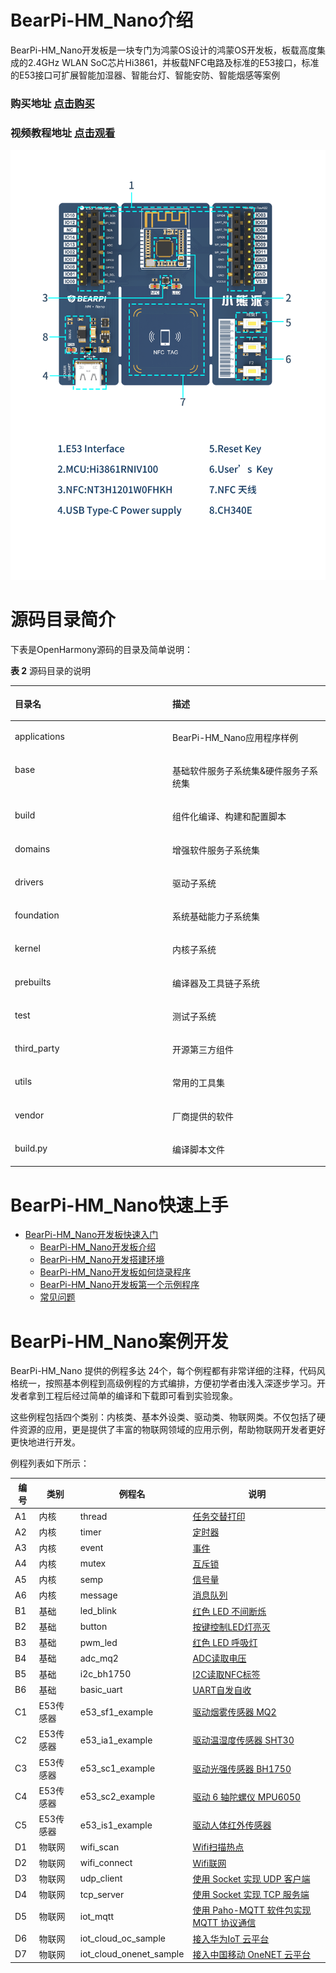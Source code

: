 # BearPi-HM_Nano介绍

BearPi-HM_Nano开发板是一块专门为鸿蒙OS设计的鸿蒙OS开发板，板载高度集成的2.4GHz WLAN SoC芯片Hi3861，并板载NFC电路及标准的E53接口，标准的E53接口可扩展智能加湿器、智能台灯、智能安防、智能烟感等案例

### 购买地址 [点击购买](http://hm_nano.bearpi.cn/)

### 视频教程地址 [点击观看](https://space.bilibili.com/470797387/channel/detail?cid=161760)
![BearPi-HM_Nano](/applications/BearPi/BearPi-HM_Nano/docs/quick-start/figures/BearPi-HM_Nano功能图.png)




# 源码目录简介<a name="section1072115612811"></a>

下表是OpenHarmony源码的目录及简单说明：

**表 2**  源码目录的说明

<a name="table3815144702820"></a>
<table><thead align="left"><tr id="row198162047192810"><th class="cellrowborder" valign="top" width="50%" id="mcps1.2.3.1.1"><p id="p690319291299"><a name="p690319291299"></a><a name="p690319291299"></a>目录名</p>
</th>
<th class="cellrowborder" valign="top" width="50%" id="mcps1.2.3.1.2"><p id="p5903122962918"><a name="p5903122962918"></a><a name="p5903122962918"></a>描述</p>
</th>
</tr>
</thead>
<tbody><tr id="row1981674719280"><td class="cellrowborder" valign="top" width="50%" headers="mcps1.2.3.1.1 "><p id="p69031429162912"><a name="p69031429162912"></a><a name="p69031429162912"></a>applications</p>
</td>
<td class="cellrowborder" valign="top" width="50%" headers="mcps1.2.3.1.2 "><p id="p090352912914"><a name="p090352912914"></a><a name="p090352912914"></a>BearPi-HM_Nano应用程序样例</p>
</td>
</tr>
<tr id="row5816747132817"><td class="cellrowborder" valign="top" width="50%" headers="mcps1.2.3.1.1 "><p id="p99031129112918"><a name="p99031129112918"></a><a name="p99031129112918"></a>base</p>
</td>
<td class="cellrowborder" valign="top" width="50%" headers="mcps1.2.3.1.2 "><p id="p790472962914"><a name="p790472962914"></a><a name="p790472962914"></a>基础软件服务子系统集&amp;硬件服务子系统集</p>
</td>
</tr>
<tr id="row1134218692910"><td class="cellrowborder" valign="top" width="50%" headers="mcps1.2.3.1.1 "><p id="p4904112910295"><a name="p4904112910295"></a><a name="p4904112910295"></a>build</p>
</td>
<td class="cellrowborder" valign="top" width="50%" headers="mcps1.2.3.1.2 "><p id="p1090482942911"><a name="p1090482942911"></a><a name="p1090482942911"></a>组件化编译、构建和配置脚本</p>
</td>
</tr>
<tr id="row1841618902919"><td class="cellrowborder" valign="top" width="50%" headers="mcps1.2.3.1.1 "><p id="p1390462902910"><a name="p1390462902910"></a><a name="p1390462902910"></a>domains</p>
</td>
<td class="cellrowborder" valign="top" width="50%" headers="mcps1.2.3.1.2 "><p id="p1390432914296"><a name="p1390432914296"></a><a name="p1390432914296"></a>增强软件服务子系统集</p>
</td>
</tr>
<tr id="row841620912298"><td class="cellrowborder" valign="top" width="50%" headers="mcps1.2.3.1.1 "><p id="p119041629182919"><a name="p119041629182919"></a><a name="p119041629182919"></a>drivers</p>
</td>
<td class="cellrowborder" valign="top" width="50%" headers="mcps1.2.3.1.2 "><p id="p9904629132911"><a name="p9904629132911"></a><a name="p9904629132911"></a>驱动子系统</p>
</td>
</tr>
<tr id="row164164992915"><td class="cellrowborder" valign="top" width="50%" headers="mcps1.2.3.1.1 "><p id="p79042298298"><a name="p79042298298"></a><a name="p79042298298"></a>foundation</p>
</td>
<td class="cellrowborder" valign="top" width="50%" headers="mcps1.2.3.1.2 "><p id="p18904132922915"><a name="p18904132922915"></a><a name="p18904132922915"></a>系统基础能力子系统集</p>
</td>
</tr>
<tr id="row1441610922915"><td class="cellrowborder" valign="top" width="50%" headers="mcps1.2.3.1.1 "><p id="p490402916299"><a name="p490402916299"></a><a name="p490402916299"></a>kernel</p>
</td>
<td class="cellrowborder" valign="top" width="50%" headers="mcps1.2.3.1.2 "><p id="p1904112932912"><a name="p1904112932912"></a><a name="p1904112932912"></a>内核子系统</p>
</td>
</tr>
<tr id="row194175972917"><td class="cellrowborder" valign="top" width="50%" headers="mcps1.2.3.1.1 "><p id="p1904132912910"><a name="p1904132912910"></a><a name="p1904132912910"></a>prebuilts</p>
</td>
<td class="cellrowborder" valign="top" width="50%" headers="mcps1.2.3.1.2 "><p id="p390492919296"><a name="p390492919296"></a><a name="p390492919296"></a>编译器及工具链子系统</p>
</td>
</tr>
<tr id="row841718942913"><td class="cellrowborder" valign="top" width="50%" headers="mcps1.2.3.1.1 "><p id="p12904929202919"><a name="p12904929202919"></a><a name="p12904929202919"></a>test</p>
</td>
<td class="cellrowborder" valign="top" width="50%" headers="mcps1.2.3.1.2 "><p id="p4904152912297"><a name="p4904152912297"></a><a name="p4904152912297"></a>测试子系统</p>
</td>
</tr>
<tr id="row24175915294"><td class="cellrowborder" valign="top" width="50%" headers="mcps1.2.3.1.1 "><p id="p13904162992916"><a name="p13904162992916"></a><a name="p13904162992916"></a>third_party</p>
</td>
<td class="cellrowborder" valign="top" width="50%" headers="mcps1.2.3.1.2 "><p id="p6904829112917"><a name="p6904829112917"></a><a name="p6904829112917"></a>开源第三方组件</p>
</td>
</tr>
<tr id="row334210652914"><td class="cellrowborder" valign="top" width="50%" headers="mcps1.2.3.1.1 "><p id="p1390442918299"><a name="p1390442918299"></a><a name="p1390442918299"></a>utils</p>
</td>
<td class="cellrowborder" valign="top" width="50%" headers="mcps1.2.3.1.2 "><p id="p690412296297"><a name="p690412296297"></a><a name="p690412296297"></a>常用的工具集</p>
</td>
</tr>
<tr id="row73421664298"><td class="cellrowborder" valign="top" width="50%" headers="mcps1.2.3.1.1 "><p id="p7905172920292"><a name="p7905172920292"></a><a name="p7905172920292"></a>vendor</p>
</td>
<td class="cellrowborder" valign="top" width="50%" headers="mcps1.2.3.1.2 "><p id="p290510290293"><a name="p290510290293"></a><a name="p290510290293"></a>厂商提供的软件</p>
</td>
</tr>
<tr id="row734319617292"><td class="cellrowborder" valign="top" width="50%" headers="mcps1.2.3.1.1 "><p id="p09056291290"><a name="p09056291290"></a><a name="p09056291290"></a>build.py</p>
</td>
<td class="cellrowborder" valign="top" width="50%" headers="mcps1.2.3.1.2 "><p id="p1790542912290"><a name="p1790542912290"></a><a name="p1790542912290"></a>编译脚本文件</p>
</td>
</tr>
</tbody>
</table>







# BearPi-HM_Nano快速上手

-   [BearPi-HM_Nano开发板快速入门](/applications/BearPi/BearPi-HM_Nano/docs/quick-start/BearPi-HM_Nano开发板快速入门.md)
    -   [BearPi-HM_Nano开发板介绍](/applications/BearPi/BearPi-HM_Nano/docs/quick-start/BearPi-HM_Nano开发板介绍.md)
    -   [BearPi-HM_Nano开发搭建环境](/applications/BearPi/BearPi-HM_Nano/docs/quick-start/BearPi-HM_Nano开发搭建环境.md)
    -   [BearPi-HM_Nano开发板如何烧录程序](/applications/BearPi/BearPi-HM_Nano/docs/quick-start/BearPi-HM_Nano开发板如何烧录程序.md)
    -   [BearPi-HM_Nano开发板第一个示例程序](/applications/BearPi/BearPi-HM_Nano/docs/quick-start/BearPi-HM_Nano开发板第一个示例程序.md)
    -   [常见问题](/applications/BearPi/BearPi-HM_Nano/docs/quick-start/常见问题.md)



# BearPi-HM_Nano案例开发

BearPi-HM_Nano 提供的例程多达 24个，每个例程都有非常详细的注释，代码风格统一，按照基本例程到高级例程的方式编排，方便初学者由浅入深逐步学习。开发者拿到工程后经过简单的编译和下载即可看到实验现象。

这些例程包括四个类别：内核类、基本外设类、驱动类、物联网类。不仅包括了硬件资源的应用，更是提供了丰富的物联网领域的应用示例，帮助物联网开发者更好更快地进行开发。

例程列表如下所示：

| 编号 | 类别   | 例程名           | 说明                                                         |
| ---- | ------ | ---------------- | ------------------------------------------------------------ |
| A1   | 内核   | thread           |   [任务交替打印](/applications/BearPi/BearPi-HM_Nano/sample/A1_kernal_thread/README.md)  |
| A2   | 内核   | timer            |  [定时器  ](/applications/BearPi/BearPi-HM_Nano/sample/A2_kernel_timer/README.md)                                                      |
| A3   | 内核   | event            |   [事件](/applications/BearPi/BearPi-HM_Nano/sample/A3_kernel_event/README.md)|
| A4   | 内核   | mutex            |   [互斥锁](/applications/BearPi/BearPi-HM_Nano/sample/A4_kernel_mutex/README.md)|
| A5   | 内核   | semp             |   [信号量](/applications/BearPi/BearPi-HM_Nano/sample/A5_kernel_semaphore/README.md)|
| A6   | 内核   | message           |    [消息队列](/applications/BearPi/BearPi-HM_Nano/sample/A6_kernel_message/README.md)|
| B1   | 基础   | led_blink        |   [红色 LED 不间断烁](/applications/BearPi/BearPi-HM_Nano/sample/B1_basic_led_blink/README.md)|
| B2   | 基础   | button           |   [按键控制LED灯亮灭](/applications/BearPi/BearPi-HM_Nano/sample/B2_basic_button/README.md)|
| B3   | 基础   | pwm_led          |   [红色 LED 呼吸灯](/applications/BearPi/BearPi-HM_Nano/sample/B3_basic_pwm_led/README.md)|
| B4   | 基础   | adc_mq2          |   [ADC读取电压](/applications/BearPi/BearPi-HM_Nano/sample/B4_basic_adc/README.md)|
| B5   | 基础   | i2c_bh1750       |   [I2C读取NFC标签](/applications/BearPi/BearPi-HM_Nano/sample/B5_basic_i2c_nfc/README.md)|
| B6   | 基础   | basic_uart       |   [UART自发自收](/applications/BearPi/BearPi-HM_Nano/sample/B6_basic_uart/README.md)|
| C1   | E53传感器   | e53_sf1_example        |       [驱动烟雾传感器 MQ2](/applications/BearPi/BearPi-HM_Nano/sample/C1_e53_sf1_mq2/README.md)|
| C2   | E53传感器   | e53_ia1_example              |   [驱动温湿度传感器 SHT30](/applications/BearPi/BearPi-HM_Nano/sample/C2_e53_ia1_temp_humi_pls/README.md)|
| C3   | E53传感器   | e53_sc1_example             |   [驱动光强传感器 BH1750](/applications/BearPi/BearPi-HM_Nano/sample/C3_e53_sc1_pls/README.md)|
| C4   | E53传感器   | e53_sc2_example        |   [驱动 6 轴陀螺仪 MPU6050](/applications/BearPi/BearPi-HM_Nano/sample/C4_e53_sc2_axis/README.md)|
| C5   | E53传感器   | e53_is1_example              |   [驱动人体红外传感器](/applications/BearPi/BearPi-HM_Nano/sample/C5_e53_is1_infrared/README.md)|
| D1   | 物联网 | wifi_scan        |   [Wifi扫描热点](/applications/BearPi/BearPi-HM_Nano/sample/D1_iot_wifi_scan/README.md)|
| D2   | 物联网 | wifi_connect     |   [Wifi联网](/applications/BearPi/BearPi-HM_Nano/sample/D2_iot_wifi_connect/README.md)|
| D3   | 物联网 | udp_client       |   [使用 Socket 实现 UDP 客户端](/applications/BearPi/BearPi-HM_Nano/sample/D3_iot_udp_client/README.md)|
| D4   | 物联网 | tcp_server       |   [使用 Socket 实现 TCP 服务端](/applications/BearPi/BearPi-HM_Nano/sample/D4_iot_tcp_server/README.md)|
| D5   | 物联网 | iot_mqtt             |   [使用 Paho-MQTT 软件包实现 MQTT 协议通信](/applications/BearPi/BearPi-HM_Nano/sample/D5_iot_mqtt/README.md)|
| D6   | 物联网 | iot_cloud_oc_sample     |  [接入华为IoT 云平台](/applications/BearPi/BearPi-HM_Nano/sample/D6_iot_cloud_oc/README.md)|
| D7   | 物联网 | iot_cloud_onenet_sample         |   [接入中国移动 OneNET 云平台](/applications/BearPi/BearPi-HM_Nano/sample/D7_iot_cloud_onenet/README.md)|

